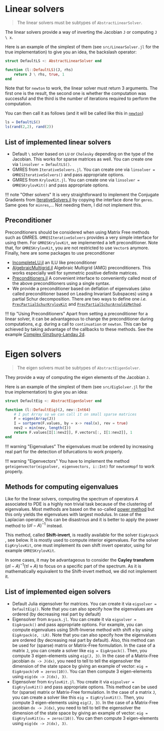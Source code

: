# Linear solvers

> The linear solvers must be subtypes of `AbstractLinearSolver`. 

The linear solvers provide a way of inverting the Jacobian `J` or computing `J \ x`.

Here is an example of the simplest of them (see `src/LinearSolver.jl` for the true implementation) to give you an idea, the backslash operator:

```julia
struct DefaultLS <: AbstractLinearSolver end

function (l::DefaultLS)(J, rhs)
	return J \ rhs, true, 1
end
```

Note that for `newton` to work, the linear solver must return 3 arguments. The first one is the result, the second one is whether the computation was successful and the third is the number of iterations required to perform the computation.

You can then call it as follows (and it will be called like this in [`newton`](@ref))

```julia
ls = DefaultLS()
ls(rand(2,2), rand(2))
```

## List of implemented linear solvers
- Default `\` solver based on `LU` or `Cholesky` depending on the type of the Jacobian. This works for sparse matrices as well. You can create one via `linsolver = DefaultLS()`.
- GMRES from `IterativeSolvers.jl`. You can create one via `linsolver = GMRESIterativeSolvers()` and pass appropriate options.
- GMRES from `KrylovKit.jl`. You can create one via `linsolver = GMRESKrylovKit()` and pass appropriate options.

!!! note "Other solvers"
    It is very straightforward to implement the Conjugate Gradients from [IterativeSolvers.jl](https://juliamath.github.io/IterativeSolvers.jl/dev/linear_systems/cg/) by copying the interface done for `gmres`. Same goes for `minres`,... Not needing them, I did not implement this.

## Preconditioner

 Preconditioners should be considered when using Matrix Free methods such as GMRES. `GMRESIterativeSolvers` provides a very simple interface for using them. For `GMRESKrylovKit`, we implemented a left preconditioner. Note that, for `GMRESKrylovKit`, you are not restricted to use `Vector`s anymore. Finally, here are some packages to use preconditioner

- [IncompleteLU.jl](https://github.com/haampie/IncompleteLU.jl) an ILU like preconditioner
- [AlgebraicMultigrid.jl](https://github.com/JuliaLinearAlgebra/AlgebraicMultigrid.jl) Algebraic Multigrid (AMG) preconditioners. This works especially well for symmetric positive definite matrices.
- [Preconditioners.jl](https://github.com/mohamed82008/Preconditioners.jl) A convenient interface to conveniently called most of the above preconditioners using a single syntax.
- We provide a preconditioner based on deflation of eigenvalues (also called preconditioner based on Leading Invariant Subspaces) using a partial Schur decomposition. There are two ways to define one *i.e.* [`PrecPartialSchurKrylovKit`](@ref) and [`PrecPartialSchurArnoldiMethod`](@ref). 

!!! tip "Using Preconditioners"
    Apart from setting a preconditioner for a linear solver, it can be advantageous to change the preconditioner during computations, *e.g.* during a call to `continuation` or `newton`. This can be achieved by taking advantage of the callbacks to these methods. See the example [Complex Ginzburg-Landau 2d](@ref).


# Eigen solvers

> The eigen solvers must be subtypes of `AbstractEigenSolver`. 

They provide a way of computing the eigen elements of the Jacobian `J`.
 
Here is an example of the simplest of them (see `src/EigSolver.jl` for the true implementation) to give you an idea:

```julia
struct DefaultEig <: AbstractEigenSolver end

function (l::DefaultEig)(J, nev::Int64)
	# I put Array so we can call it on small sparse matrices
	F = eigen(Array(J))
	I = sortperm(F.values, by = x-> real(x), rev = true)
	nev2 = min(nev, length(I))
	return F.values[I[1:nev2]], F.vectors[:, I[1:nev2]], 1
end
```

!!! warning "Eigenvalues"
    The eigenvalues must be ordered by increasing real part for the detection of bifurcations to work properly.

!!! warning "Eigenvectors"
    You have to implement the method `geteigenvector(eigsolver, eigenvectors, i::Int)` for `newtonHopf` to work properly.

## Methods for computing eigenvalues
Like for the linear solvers, computing the spectrum of operators $A$ associated to PDE is a highly non trivial task because of the clustering of eigenvalues. Most methods are based on the so-called [power method](https://en.wikipedia.org/wiki/Power_iteration) but this only yields the eigenvalues with largest modulus. In case of the Laplacian operator, this can be disastrous and it is better to apply the power method to $(\sigma I-A)^{-1}$ instead. 

This method, called **Shift-invert**, is readily available for the solver `EigArpack `, see below. It is mostly used to compute interior eigenvalues. For the solver `EigKrylovKit`, one must implement its own shift invert operator, using for example `GMRESKrylovKit`.

In some cases, it may be advantageous to consider the **Cayley transform** $(\sigma I-A)^{-1}(\tau I+A)$ to focus on a specific part of the spectrum. As it is mathematically equivalent to the Shift-invert method, we did not implement it.


## List of implemented eigen solvers
- Default Julia eigensolver for matrices. You can create it via `eigsolver = DefaultEig()`. Note that you can also specify how the eigenvalues are ordered (by decreasing real part by default)
- Eigensolver from `Arpack.jl`. You can create it via `eigsolver = EigArpack()` and pass appropriate options. For example, you can compute eigenvalues using Shift-Inverse method with shift `σ` by using `EigArpack(σ, :LR)`. Note that you can also specify how the eigenvalues are ordered (by decreasing real part by default). Also, this method can be used for (sparse) matrix or Matrix-Free formulation. In the case of a matrix `J`, you can create a solver like `eig = EigArpack()`. Then, you compute 3 eigen-elements using `eig(J, 3)`. In the case of a Matrix-Free jacobian `dx -> J(dx)`, you need to tell to tell the eigensolver the dimension of the state space by giving an example of vector: `eig = EigArpack(v0 = zeros(10))`. You can then compute 3 eigen-elements using `eig(dx -> J(dx), 3)`. 
- Eigensolver from `KrylovKit.jl`. You create it via `eigsolver = EigKrylovKit()` and pass appropriate options. This method can be used for (sparse) matrix or Matrix-Free formulation. In the case of a matrix `J`, you can create a solver like this `eig = EigKrylovKit()`. Then, you compute 3 eigen-elements using `eig(J, 3)`. In the case of a Matrix-Free jacobian `dx -> J(dx)`, you need to tell to tell the eigensolver the dimension of the state space by giving an example of vector: `eig = EigKrylovKit(x₀ = zeros(10))`. You can then compute 3 eigen-elements using `eig(dx -> J(dx), 3)`.
